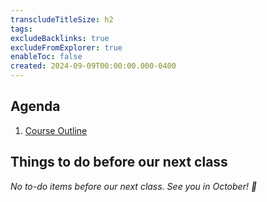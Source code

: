 ```yaml
---
transcludeTitleSize: h2
tags:
excludeBacklinks: true
excludeFromExplorer: true
enableToc: false
created: 2024-09-09T00:00:00.000-0400
---
```

## Agenda
1. [Course Outline](https://drive.google.com/file/d/1Y015iAm4H1Z1AuxJ95ZGki3ZiDa3Jd0z/view?usp=sharing)
	
## Things to do before our next class

*No to-do items before our next class. See you in October! 🍂*
